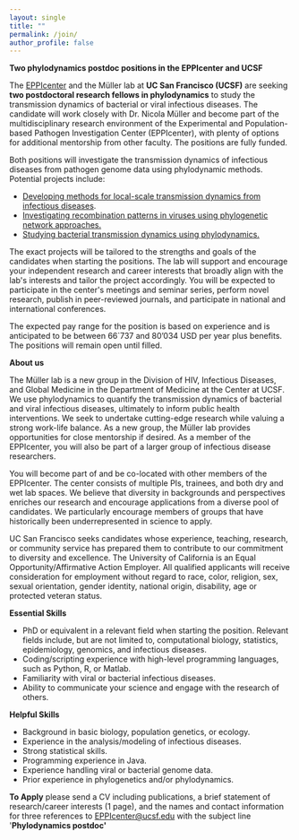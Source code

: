 ```yaml
---
layout: single
title: ""
permalink: /join/
author_profile: false
---
```


**Two phylodynamics postdoc positions in the EPPIcenter and UCSF**


The [EPPIcenter](https://eppicenter.ucsf.edu/) and the Müller lab at **UC San Francisco (UCSF)** are seeking **two postdoctoral research fellows in phylodynamics** to study the transmission dynamics of bacterial or viral infectious diseases. The candidate will work closely with Dr. Nicola Müller and become part of the multidisciplinary research environment of the Experimental and Population-based Pathogen Investigation Center (EPPIcenter), with plenty of options for additional mentorship from other faculty. The positions are fully funded.

Both positions will investigate the transmission dynamics of infectious diseases from pathogen genome data using phylodynamic methods. Potential projects include:

- [Developing methods for local-scale transmission dynamics from infectious diseases](https://muellerlab.io/research/#local-phylodynamics-to-inform-public-health-interventions).
- [Investigating recombination patterns in viruses using phylogenetic network approaches.](https://muellerlab.io/research/#how-recombination-shapes-the-evolution-and-transmission-of-viruses)
- [Studying bacterial transmission dynamics using phylodynamics.](https://muellerlab.io/research/#genomic-epidemiology-to-quantify-the-spread-of-bacterial-pathogens)

The exact projects will be tailored to the strengths and goals of the candidates when starting the positions. The lab will support and encourage your independent research and career interests that broadly align with the lab's interests and tailor the project accordingly. You will be expected to participate in the center's meetings and seminar series, perform novel research, publish in peer-reviewed journals, and participate in national and international conferences. 

The expected pay range for the position is based on experience and is anticipated to be between 66`737 and 80’034 USD per year plus benefits. The positions will remain open until filled.

**About us**

The Müller lab is a new group in the Division of HIV, Infectious Diseases, and Global Medicine in the Department of Medicine at the Center at UCSF. We use phylodynamics to quantify the transmission dynamics of bacterial and viral infectious diseases, ultimately to inform public health interventions. We seek to undertake cutting-edge research while valuing a strong work-life balance. As a new group, the Müller lab provides opportunities for close mentorship if desired. As a member of the EPPIcenter, you will also be part of a larger group of infectious disease researchers. 

You will become part of and be co-located with other members of the EPPIcenter. The center consists of multiple PIs, trainees, and both dry and wet lab spaces. We believe that diversity in backgrounds and perspectives enriches our research and encourage applications from a diverse pool of candidates. We particularly encourage members of groups that have historically been underrepresented in science to apply.  

UC San Francisco seeks candidates whose experience, teaching, research, or community service has prepared them to contribute to our commitment to diversity and excellence. The University of California is an Equal Opportunity/Affirmative Action Employer. All qualified applicants will receive consideration for employment without regard to race, color, religion, sex, sexual orientation, gender identity, national origin, disability, age or protected veteran status. 

**Essential Skills**

- PhD or equivalent in a relevant field when starting the position. Relevant fields include, but are not limited to, computational biology, statistics, epidemiology, genomics, and infectious diseases.
- Coding/scripting experience with high-level programming languages, such as Python, R, or Matlab.
- Familiarity with viral or bacterial infectious diseases.
- Ability to communicate your science and engage with the research of others.

**Helpful Skills**

- Background in basic biology, population genetics, or ecology.
- Experience in the analysis/modeling of infectious diseases.
- Strong statistical skills.
- Programming experience in Java.
- Experience handling viral or bacterial genome data.
- Prior experience in phylogenetics and/or phylodynamics.

**To Apply** please send a CV including publications, a brief statement of research/career interests (1 page), and the names and contact information for three references to <EPPIcenter@ucsf.edu> with the subject line '**Phylodynamics postdoc'**